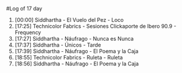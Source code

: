 #Log of 17 day

1. [00:00] Siddhartha - El Vuelo del Pez - Loco
1. [17:25] Technicolor Fabrics - Sesiones Clickaporte de Ibero 90.9 - Frequency
1. [17:27] Siddhartha - Náufrago - Nunca es Nunca
1. [17:37] Siddhartha - Únicos - Tarde
1. [17:39] Siddhartha - Náufrago - El Poema y la Caja
1. [18:55] Technicolor Fabrics - Ruleta - Ruleta
1. [18:56] Siddhartha - Náufrago - El Poema y la Caja
